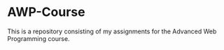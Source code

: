# AWP-Course
This is a repository consisting of my assignments for the Advanced Web Programming course.
